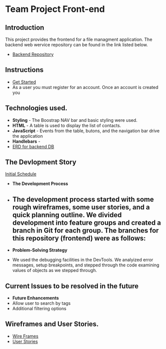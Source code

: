 # Team Project Front-end
## Introduction
This project provides the frontend for a file managment
application. The backend web wervice repository can be found in the link listed
below.
- [Backend Repository](https://github.com/SLACK-er-GDI/team-project-api)

## Instructions
- [Get Started](https://SLACK-er-GDI.github.io/team-project-frontend/)
- As a user you must register for an account. Once an account is created you

## Technologies used.
- **Styling** - The Boostrap NAV bar and basic styling were used.
- **HTML** - A table is used to display the list of contacts.
- **JavaScript** - Events from the table, butons, and the navigation bar drive
  the application
- **Handlebars** -
- [ERD for backend DB](https://github.com/SLACK-er-GDI/team-project-api/blob/master/)

## The Devlopment Story
[Initial Schedule](https://github.com/SLACK-er-GDI/team-project-frontend/blob/master/Schedule.pdf)
 - **The Development Process**
 - The development process started with some rough wireframes, some user
   stories, and a quick planning outline. We divided development into feature
   groups and created a branch in Git for each group. The branches for this
   repository (frontend) were as follows:
      -

 - **Problem-Solving Strategy**
 - We used the debugging facilities in the DevTools. We analyized error messages,
   setup breakpoints, and stepped through the code examining values of objects as
   we stepped through.

## Current Issues to be resolved in the future
- **Future Enhancements**
- Allow user to search by tags
- Additional filtering options

## Wireframes and User Stories.
- [Wire Frames](https://github.com/SLACK-er-GDI/team-project-frontend/blob/master/wireframes/network-wireframe.pdf)
- [User Stories](https://github.com/SLACK-er-GDI/team-project-frontend/blob/master/user-stories.md)
